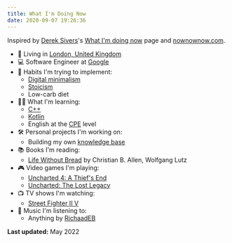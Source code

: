 ```yaml
---
title: What I'm Doing Now
date: 2020-09-07 19:26:36
---
```


Inspired by [Derek Sivers](https://sive.rs/)'s [What I'm doing now](https://sive.rs/now) page and [nownownow.com](https://nownownow.com/about).

- 🏡 Living in [London, United Kingdom](https://goo.gl/maps/Ve4r3ua7dpGJGpCS7)
- 💻 Software Engineer at [Google](https://about.google/)
- 🌱 Habits I'm trying to implement:
  - [Digital minimalism](https://www.calnewport.com/books/digital-minimalism/)
  - [Stoicism](https://dailystoic.com/)
  - Low-carb diet
- 👨‍🎓 What I'm learning:
  - [C++](https://www.cplusplus.com/)
  - [Kotlin](https://kotlinlang.org/)
  - English at the [CPE](https://www.cambridgeenglish.org/exams-and-tests/proficiency/) level
- 🛠️ Personal projects I'm working on:
  - Building my own [knowledge base](https://cianciustyles.gitbook.io/everything-i-know/)
- 📚 Books I'm reading:
  - [Life Without Bread](https://www.goodreads.com/book/show/537625.Life_Without_Bread) by Christian B. Allen, Wolfgang Lutz
- 🎮 Video games I'm playing:
  - [Uncharted 4: A Thief's End](https://www.playstation.com/en-gb/games/uncharted-4-a-thiefs-end/)
  - [Uncharted: The Lost Legacy](https://www.playstation.com/en-gb/games/uncharted-the-lost-legacy/)
- 📺 TV shows I'm watching:
  - [Street Fighter II V](https://www.imdb.com/title/tt0144069/)
- 🎵 Music I'm listening to:
  - Anything by [RichaadEB](https://www.youtube.com/channel/UCPM1bCbT-dVAHAEIpUUpVLQ)

**Last updated:** May 2022
